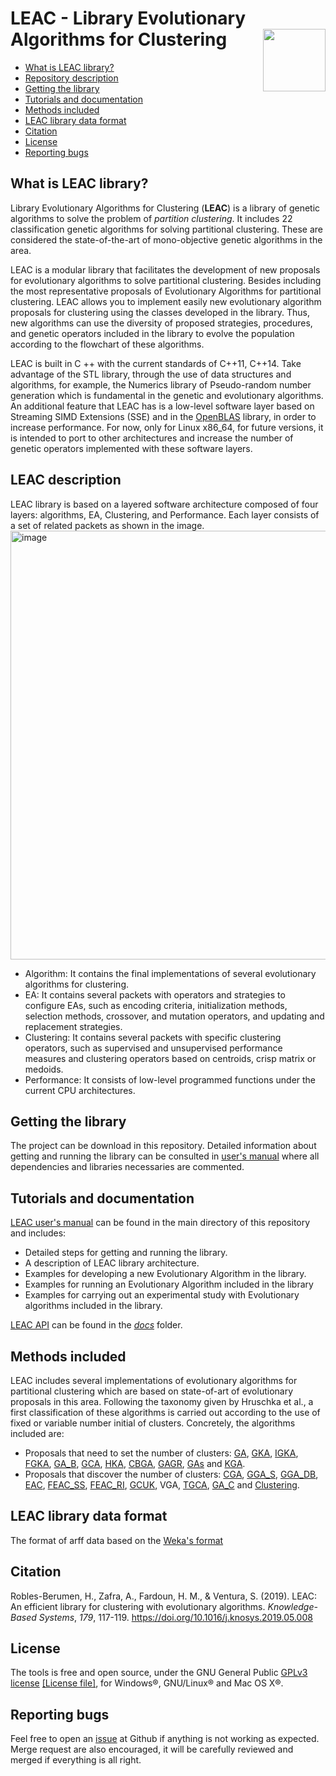 # LEAC - Library Evolutionary Algorithms for Clustering <img align="right" width="100" height="100" src="leac_logo.png">

* [What is LEAC library?](https://github.com/kdis-lab/LEAC/blob/master/README.md#what-is-leac-library)
* [Repository description](https://github.com/kdis-lab/LEAC/blob/master/README.md#repository-description)
* [Getting the library](https://github.com/kdis-lab/LEAC/blob/master/README.md#getting-the-library)
* [Tutorials and documentation](https://github.com/kdis-lab/LEAC/blob/master/README.md#tutorials-and-documentation)
* [Methods included](https://github.com/kdis-lab/LEAC/blob/master/README.md#methods-included)
* [LEAC library data format](https://github.com/kdis-lab/LEAC/blob/master/README.md#leac-library-data-format)
* [Citation](https://github.com/kdis-lab/LEAC/blob/master/README.md#citation)
* [License](https://github.com/kdis-lab/LEAC/blob/master/README.md#license)
* [Reporting bugs](https://github.com/kdis-lab/LEAC/blob/master/README.md#reporting-bugs)


## What is LEAC library?
Library Evolutionary Algorithms for Clustering (**LEAC**) is a library of genetic algorithms to solve the problem of *partition clustering*. It includes 22 classification genetic algorithms for solving partitional clustering. These are considered the state-of-the-art of mono-objective genetic algorithms in the area.

LEAC is a modular library that facilitates the development of new proposals for evolutionary algorithms to solve partitional clustering.  Besides including the most representative proposals of Evolutionary Algorithms for partitional clustering. LEAC allows you to implement easily new evolutionary algorithm proposals for clustering using the classes developed in the library. Thus, new algorithms can use the diversity of proposed strategies, procedures, and genetic operators included in the library to evolve the population according to the flowchart of these algorithms.

LEAC is built in C ++ with the current standards of C++11, C++14. Take advantage of the STL library, through the use of data structures and algorithms, for example, the Numerics library of Pseudo-random number generation which is fundamental in the genetic and evolutionary algorithms. An additional feature that LEAC has is a low-level software layer based on Streaming SIMD Extensions (SSE) and in the  [OpenBLAS](http://www.openblas.net) library, in order to increase performance. For now, only for Linux x86_64, for future versions, it is intended to port to other architectures and increase the number of genetic operators implemented with these software layers.

## LEAC description

LEAC library is based on a layered software architecture composed of four layers: algorithms, EA, Clustering, and Performance. Each layer consists of a set of related packets as shown in the image.
<img width="686" alt="image" src="https://github.com/kdis-lab/LEAC/assets/37608799/8171595c-595e-4199-9765-03f7d0e019f7">

* Algorithm: It contains the final implementations of several evolutionary algorithms for clustering.
* EA: It contains several packets with operators and strategies to configure EAs, such as encoding criteria, initialization methods, selection methods, crossover, and mutation operators, and updating and replacement strategies.
* Clustering: It contains several packets with specific clustering operators, such as supervised and unsupervised performance measures and clustering operators based on centroids, crisp matrix or medoids.
* Performance: It consists of low-level programmed functions under the current CPU architectures.


## Getting the library

The project can be download in this repository. Detailed information about getting and running the library can be consulted in [user's manual](https://github.com/kdis-lab/LEAC/blob/master/leac-userManual.pdf) where all dependencies and libraries necessaries are commented.

## Tutorials and documentation

[LEAC user's manual](https://github.com/kdis-lab/LEAC/blob/master/leac-userManual.pdf) can be found in the main directory of this repository and includes:
* Detailed steps for getting and running the library.
* A description of LEAC library architecture.
* Examples for developing a new Evolutionary Algorithm in the library.
* Examples for running an Evolutionary Algorithm included in the library
* Examples for carrying out an experimental study with Evolutionary algorithms included in the library.


[LEAC API](https://github.com/kdis-lab/LEAC/tree/master/docs) can be found in the [*docs*](https://github.com/kdis-lab/LEAC/tree/master/docs) folder.


## Methods included
LEAC includes several implementations of evolutionary algorithms for partitional clustering which are based on state-of-art of evolutionary
proposals in this area. Following the taxonomy given by Hruschka et al., a first classification of these algorithms is carried out
according to the use of fixed or variable number initial of clusters. Concretely, the algorithms included are:

* Proposals that need to set the number of clusters: [GA](http://dx.doi.org/10.1016/0167-8655(96)00043-8), [GKA](http://dx.doi.org/10.1109/3477.764879), [IGKA](http://dx.doi.org/10.1186/1471-2105-5-172), [FGKA](http://doi.acm.org/10.1145/967900.968029), [GA_B](http://dx.doi.org/10.1007/978-3-540-39398-6_7), [GCA](https://doi.org/10.1016/0003-2670(93)80130-D), [HKA](http://dx.doi.org/10.1109/CEC.2004.1330840), [CBGA](http://dx.doi.org/10.1093/comjnl/40.9.547), [GAGR](http://dx.doi.org/10.1016/j.patcog.2008.11.006), [GAs](http://dx.doi.org/10.1016/S0031-3203(99)00137-5) and [KGA](http://dx.doi.org/10.1016/S0020-0255(02)00208-6).
* Proposals that discover the number of clusters: [CGA](http://dl.acm.org/citation.cfm?id=1293920.1293922), [GGA_S](http://dx.doi.org/10.1016/j.eswa.2012.02.149), [GGA_DB](http://dx.doi.org/10.1016/j.eswa.2012.02.149), [EAC](http://dx.doi.org/10.1016/j.ins.2005.07.015), [FEAC_SS](http://dx.doi.org/10.1109/CEC.2006.1688522), [FEAC_RI](http://dx.doi.org/10.1109/CEC.2006.1688522), [GCUK](http://dx.doi.org/10.1016/S0031-3203(01)00108-X), VGA, [TGCA](http://dx.doi.org/10.1016/j.neucom.2011.11.001), [GA_C](http://dx.doi.org/10.1109/ICEC.1994.350046) and [Clustering](http://dx.doi.org/10.1016/S0031-3203(00)00005-4). 


## LEAC library data format

The format of arff data based on the [Weka's format](https://www.cs.waikato.ac.nz/ml/weka/arff.html)


## Citation

Robles-Berumen, H., Zafra, A., Fardoun, H. M., & Ventura, S. (2019). LEAC: An efficient library for clustering with evolutionary algorithms. *Knowledge-Based Systems*, *179*, 117-119. https://doi.org/10.1016/j.knosys.2019.05.008

## License

The tools is free and open source, under the GNU General Public [GPLv3 license](https://www.gnu.org/licenses/gpl-3.0.en.html) 
[\[License file\]](../../LICENSE), for Windows&reg;, GNU/Linux&reg; and Mac OS X&reg;.

## Reporting bugs
Feel free to open an [issue](https://github.com/kdis-lab/LEAC/issues) at Github if anything is not working as expected. Merge request are also encouraged, it will be carefully reviewed and merged if everything is all right.


